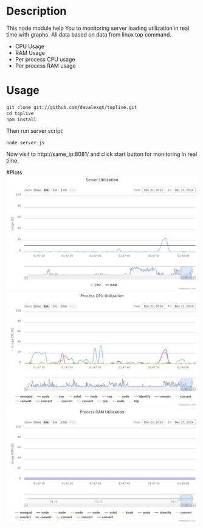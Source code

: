 # Description

This node module help You to monitoring server loading utilization in real time with graphs. All data based on data from linux top command.
* CPU Usage
* RAM Usage
* Per process CPU usage
* Per process RAM usage

# Usage

```
git clone git://github.com/devalexqt/toplive.git
cd toplive
npm install
```
Then run server script:
```
node server.js
```
Now visit to http://same_ip:8081/ and click start button for monitoring in real time.

#Plots
![CPU and RAM Usage](/image/chart1.png "CPU and RAM usage in real time.")
<br/>
![CPU Usage Per Process](/image/chart2.png "CPU usage per process in real time.")
<br/>
![RAM Usage Per Process](/image/chart3.png "RAM usage per process in real time.")